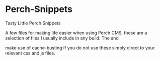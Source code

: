 # Perch-Snippets
Tasty Little Perch Snippets

A few files for making life easier when using Perch CMS, these are a selection of files I usually include in any build.
The <head> and <footer> make use of cache-busting if you do not use these simply direct to your relevant css and js files.
